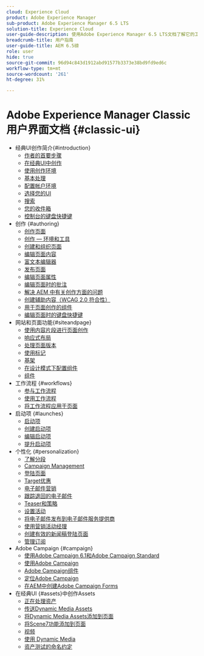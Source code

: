 ```yaml
---
cloud: Experience Cloud
product: Adobe Experience Manager
sub-product: Adobe Experience Manager 6.5 LTS
solution-title: Experience Cloud
user-guide-description: 使用Adobe Experience Manager 6.5 LTS文档了解它的工作方式以及软件可以对您的作用。
breadcrumb-title: 用户指南
user-guide-title: AEM 6.5磅
role: user
hide: true
source-git-commit: 96d94c843d1912abd91577b3373e38bd9fd9ed6c
workflow-type: tm+mt
source-wordcount: '261'
ht-degree: 31%

---
```



# Adobe Experience Manager Classic用户界面文档 {#classic-ui}

+ 经典UI创作简介{#introduction}
   + [作者的首要步骤](/help/sites-classic-ui-authoring/classic-page-author-first-steps.md)
   + [在经典UI中创作](/help/sites-classic-ui-authoring/classicui.md)
   + [使用创作环境](/help/sites-classic-ui-authoring/author-env.md)
   + [基本处理](/help/sites-classic-ui-authoring/author-env-basic-handling.md)
   + [配置帐户环境](/help/sites-classic-ui-authoring/author-env-user-props.md)
   + [选择您的UI](/help/sites-classic-ui-authoring/author-env-select-ui.md)
   + [搜索](/help/sites-classic-ui-authoring/author-env-search.md)
   + [您的收件箱](/help/sites-classic-ui-authoring/author-env-inbox.md)
   + [控制台的键盘快捷键](/help/sites-classic-ui-authoring/author-env-keyboard-shortcuts.md)
+ 创作 {#authoring}
   + [创作页面](/help/sites-classic-ui-authoring/classic-page-author.md)
   + [创作 — 环境和工具](/help/sites-classic-ui-authoring/classic-page-author-env-tools.md)
   + [创建和组织页面](/help/sites-classic-ui-authoring/classic-page-author-manage-pages.md)
   + [编辑页面内容](/help/sites-classic-ui-authoring/classic-page-author-edit-content.md)
   + [富文本编辑器](/help/sites-classic-ui-authoring/classic-page-author-rich-text-editor.md)
   + [发布页面](/help/sites-classic-ui-authoring/classic-page-author-publish-pages.md)
   + [编辑页面属性](/help/sites-classic-ui-authoring/classic-page-author-edit-page-properties.md)
   + [编辑页面时的批注](/help/sites-classic-ui-authoring/classic-page-author-annotations.md)
   + [解决 AEM 中有关创作方面的问题](/help/sites-classic-ui-authoring/classic-page-author-troubleshooting.md)
   + [创建辅助内容（WCAG 2.0 符合性）](/help/sites-classic-ui-authoring/classic-page-author-accessible-content.md)
   + [用于页面创作的组件](/help/sites-classic-ui-authoring/classic-page-author-edit-mode.md)
   + [编辑页面时的键盘快捷键](/help/sites-classic-ui-authoring/classic-page-author-keyboard-shortcuts.md)
+ 网站和页面功能{#siteandpage}
   + [使用内容片段进行页面创作](/help/sites-classic-ui-authoring/classic-page-author-content-fragments.md)
   + [响应式布局](/help/sites-classic-ui-authoring/classic-page-author-responsive-layout.md)
   + [处理页面版本](/help/sites-classic-ui-authoring/classic-page-author-work-with-versions.md)
   + [使用标记](/help/sites-classic-ui-authoring/classic-feature-tags.md)
   + [基架](/help/sites-classic-ui-authoring/classic-feature-scaffolding.md)
   + [在设计模式下配置组件](/help/sites-classic-ui-authoring/classic-page-author-design-mode.md)
   + [组件](/help/sites-classic-ui-authoring/classic-page-author-default-components.md)
+ 工作流程 {#workflows}
   + [参与工作流程](/help/sites-classic-ui-authoring/classic-workflows-participating.md)
   + [使用工作流程](/help/sites-classic-ui-authoring/classic-workflows.md)
   + [将工作流程应用于页面](/help/sites-classic-ui-authoring/classic-workflows-applying.md)
+ 启动项 {#launches}
   + [启动项](/help/sites-classic-ui-authoring/classic-launches.md)
   + [创建启动项](/help/sites-classic-ui-authoring/classic-launches-creating.md)
   + [编辑启动项](/help/sites-classic-ui-authoring/classic-launches-editing.md)
   + [提升启动项](/help/sites-classic-ui-authoring/classic-launches-promoting.md)
+ 个性化 {#personalization}
   + [了解分段](/help/sites-classic-ui-authoring/classic-personalization-campaigns-segmentation.md)
   + [Campaign Management](/help/sites-classic-ui-authoring/classic-personalization-campaigns.md)
   + [登陆页面](/help/sites-classic-ui-authoring/classic-personalization-campaigns-landingpage.md)
   + [Target优惠](/help/sites-classic-ui-authoring/classic-personalization-campaigns-target-offers.md)
   + [电子邮件营销](/help/sites-classic-ui-authoring/classic-personalization-campaigns-email.md)
   + [跟踪退回的电子邮件](/help/sites-classic-ui-authoring/classic-personalization-campaigns-email-tracking-bounces.md)
   + [Teaser和策略](/help/sites-classic-ui-authoring/classic-personalization-campaigns-teasers-strategy.md)
   + [设置活动](/help/sites-classic-ui-authoring/classic-personalization-campaigns-setting-up-your.md)
   + [将电子邮件发布到电子邮件服务提供商](/help/sites-classic-ui-authoring/classic-personalization-campaigns-email-newsletters.md)
   + [使用营销活动经理](/help/sites-classic-ui-authoring/classic-personalization-campaigns-mktg-manager.md)
   + [创建有效的新闻稿登陆页面](/help/sites-classic-ui-authoring/classic-personalization-campaigns-email-landingpage.md)
   + [管理订阅](/help/sites-classic-ui-authoring/classic-personalization-campaigns-email-subscriptions.md)
+ Adobe Campaign {#campaign}
   + [使用Adobe Campaign 6.1和Adobe Campaign Standard](/help/sites-classic-ui-authoring/classic-personalization-ac-campaign.md)
   + [使用Adobe Campaign](/help/sites-classic-ui-authoring/classic-personalization-ac.md)
   + [Adobe Campaign组件](/help/sites-classic-ui-authoring/classic-personalization-ac-components.md)
   + [定位Adobe Campaign](/help/sites-classic-ui-authoring/classic-personalization-ac-target.md)
   + [在AEM中创建Adobe Campaign Forms](/help/sites-classic-ui-authoring/classic-personalization-ac-forms.md)
+ 在经典UI {#assets}中创作Assets
   + [正在处理资产](/help/sites-classic-ui-authoring/classicui-assets.md)
   + [传送Dynamic Media Assets](/help/sites-classic-ui-authoring/dynamic-media-assets-delivering.md)
   + [将Dynamic Media Assets添加到页面](/help/sites-classic-ui-authoring/dynamic-media-assets-adding-to-page.md)
   + [将Scene7功能添加到页面](/help/sites-classic-ui-authoring/manage-assets-classic-s7.md)
   + [视频](/help/sites-classic-ui-authoring/manage-assets-classic-s7-video.md)
   + [使用 Dynamic Media](/help/sites-classic-ui-authoring/dynamic-media-assets.md)
   + [资产测试的命名约定](/help/sites-classic-ui-authoring/asset-naming-conventions.md)
